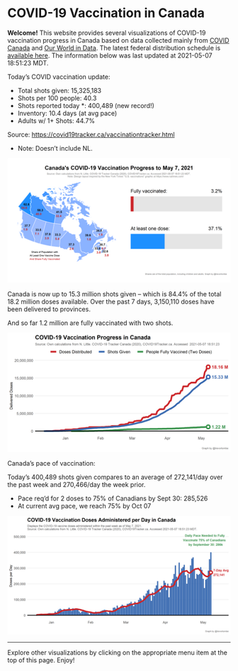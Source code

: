 COVID-19 Vaccination in Canada
==============================

**Welcome!** This website provides several visualizations of COVID-19
vaccination progress in Canada based on data collected mainly from
[COVID Canada](https://covid19tracker.ca/vaccinationtracker.html) and
[Our World in Data](https://ourworldindata.org/covid-vaccinations). The
latest federal distribution schedule is [available
here](https://www.canada.ca/en/public-health/services/diseases/2019-novel-coronavirus-infection/prevention-risks/covid-19-vaccine-treatment/vaccine-rollout.html).
The information below was last updated at 2021-05-07 18:51:23 MDT.

Today’s COVID vaccination update:

-   Total shots given: 15,325,183
-   Shots per 100 people: 40.3
-   Shots reported today \*: 400,489 (new record!)
-   Inventory: 10.4 days (at avg pace)
-   Adults w/ 1+ Shots: 44.7%

Source:
<a href="https://covid19tracker.ca/vaccinationtracker.html" class="uri">https://covid19tracker.ca/vaccinationtracker.html</a>

-   Note: Doesn’t include NL.

![](Plots/plot_main.png)

Canada is now up to 15.3 million shots given – which is 84.4% of the
total 18.2 million doses available. Over the past 7 days, 3,150,110
doses have been delivered to provinces.

And so far 1.2 million are fully vaccinated with two shots.

![](Plots/plot_total.png)

Canada’s pace of vaccination:

Today’s 400,489 shots given compares to an average of 272,141/day over
the past week and 270,466/day the week prior.

-   Pace req’d for 2 doses to 75% of Canadians by Sept 30: 285,526
-   At current avg pace, we reach 75% by Oct 07

![](Plots/pace_national.png)

------------------------------------------------------------------------

Explore other visualizations by clicking on the appropriate menu item at
the top of this page. Enjoy!
